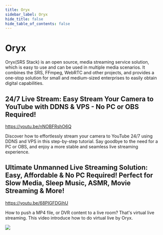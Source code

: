 ```yaml
---
title: Oryx
sidebar_label: Oryx
hide_title: false
hide_table_of_contents: false
---
```


# Oryx

Oryx(SRS Stack) is an open source, media streaming service solution, which is easy to use and can be used in multiple media 
scenarios. It combines the SRS, FFmpeg, WebRTC and other projects, and provides a one-stop solution for small and 
medium-sized enterprises to easily obtain digital capabilities. 

## 24/7 Live Stream: Easy Stream Your Camera to YouTube with DDNS & VPS - No PC or OBS Required!

https://youtu.be/nNOBFRshO6Q

Discover how to effortlessly stream your camera to YouTube 24/7 using DDNS and VPS in this step-by-step 
tutorial. Say goodbye to the need for a PC or OBS, and enjoy a more stable and seamless live streaming 
experience.

## Ultimate Unmanned Live Streaming Solution: Easy, Affordable & No PC Required! Perfect for Slow Media, Sleep Music, ASMR, Movie Streaming & More!

https://youtu.be/68PIGFDGihU

How to push a MP4 file, or DVR content to a live room? That's virtual live streaming. 
This video introduce how to do virtual live by Oryx.

![](https://ossrs.io/gif/v1/sls.gif?site=ossrs.io&path=/lts/tutorial/en/v6/srs-stack)


